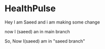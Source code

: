 # HealthPulse

Hey I am Saeed and i am making some change


now I (saeed) an in main branch


So, Now I(saeed) am in "saeed branch" 